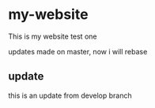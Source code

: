 # my-website

This is my website test one

updates made on master, now i will rebase

## update
this is an update from develop branch

